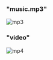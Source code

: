 ### "music.mp3"
<img src="https://image.winudf.com/v2/image/Y29tLmRldm9zdHVkaW8udmNvbnZlcnRlcl9zY3JlZW5fMF9zZGI1OXV0Yg/screen-0.jpg?fakeurl=1&type=.webp" alt="mp3">

### "video"
<img src = "https://sp-ao.shortpixel.ai/client/to_auto,q_glossy,ret_img,w_1200,h_675/https://adimorahblog.com/wp-content/uploads/2022/10/ezgif-5-88ac61e08d.jpg" alt = "mp4">